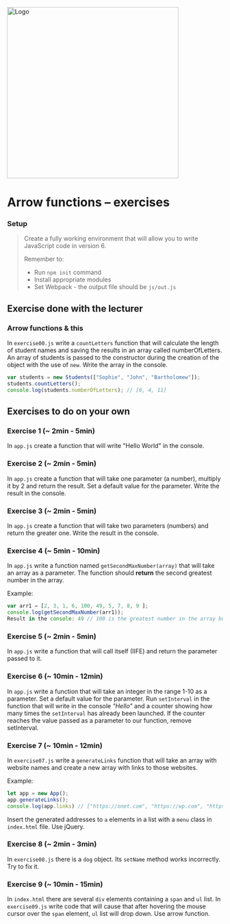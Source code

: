 <img alt="Logo" src="http://coderslab.pl/svg/logo-coderslab.svg" width="400">

# Arrow functions &ndash; exercises

### Setup

> Create a fully working environment that will allow you to write JavaScript code in version 6.
>
> Remember to:
> - Run ```npm init``` command
> - Install appropriate modules
> - Set Webpack - the output file should be `js/out.js`

## Exercise done with the lecturer

### Arrow functions & this

In ```exercise00.js``` write a ```countLetters``` function that will calculate the length of student names and saving the results in an array called numberOfLetters. An array of students is passed to the constructor during the creation of the object with the use of ```new```.
Write the array in the console.

```JavaScript
var students = new Students(["Sophie", "John", "Bartholomew"]);
students.countLetters();
console.log(students.numberOfLetters); // [6, 4, 11]
```


## Exercises to do on your own

### Exercise 1 (~ 2min - 5min)

In ```app.js``` create a function that will write "Hello World" in the console.

### Exercise 2 (~ 2min - 5min)

In ```app.js``` create a function that will take one parameter (a number), multiply it by 2 and return the result. Set a default value for the parameter. Write the result in the console.

### Exercise 3 (~ 2min - 5min)

In ```app.js``` create a function that will take two parameters (numbers) and return the greater one. Write the result in the console.

### Exercise 4 (~ 5min - 10min)

In ```app.js``` write a function named ```getSecondMaxNumber(array)``` that will take an array as a parameter. The function should **return** the second greatest number in the array.

Example:
```JavaScript
var arr1 = [2, 3, 1, 6, 100, 49, 5, 7, 8, 9 ];
console.log(getSecondMaxNumber(arr1));
Result in the console: 49 // 100 is the greatest number in the array but we were looking for the second greatest which is 49 in this case
```

### Exercise 5 (~ 2min - 5min)

In ```app.js``` write a function that will call itself (IIFE) and return the parameter passed to it.


### Exercise 6 (~ 10min - 12min)

In ```app.js``` write a function that will take an integer in the range 1-10 as a parameter. Set a default value for the parameter. Run ```setInterval``` in the function that will write in the console _"Hello"_ and a counter showing how many times the ```setInterval``` has already been launched. If the counter reaches the value passed as a parameter to our function, remove setInterval.

### Exercise 7 (~ 10min - 12min)

In ```exercise07.js``` write a ```generateLinks``` function that will take an array with website names and create a new array with links to those websites.

Example:

```JavaScript
let app = new App();
app.generateLinks();
console.log(app.links) // ["https://onet.com", "https://wp.com", "https://facebook.com"]
```

Insert the generated addresses to ```a``` elements in a list with a ```menu``` class in ```index.html``` file. Use jQuery.

### Exercise 8 (~ 2min - 3min)

In ```exercise08.js``` there is a ```dog``` object. Its ```setName``` method works incorrectly. Try to fix it.


### Exercise 9 (~ 10min - 15min)

In ```index.html``` there are several ```div``` elements containing a ```span``` and ```ul``` list.
In ```exercise09.js``` write code that will cause that after hovering the mouse cursor over the ```span``` element, ```ul``` list will drop down.
Use arrow function.
